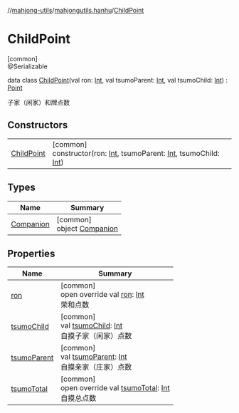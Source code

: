 //[mahjong-utils](../../../index.md)/[mahjongutils.hanhu](../index.md)/[ChildPoint](index.md)

# ChildPoint

[common]\
@Serializable

data class [ChildPoint](index.md)(val ron: [Int](https://kotlinlang.org/api/latest/jvm/stdlib/kotlin/-int/index.html), val tsumoParent: [Int](https://kotlinlang.org/api/latest/jvm/stdlib/kotlin/-int/index.html), val tsumoChild: [Int](https://kotlinlang.org/api/latest/jvm/stdlib/kotlin/-int/index.html)) : [Point](../-point/index.md)

子家（闲家）和牌点数

## Constructors

| | |
|---|---|
| [ChildPoint](-child-point.md) | [common]<br>constructor(ron: [Int](https://kotlinlang.org/api/latest/jvm/stdlib/kotlin/-int/index.html), tsumoParent: [Int](https://kotlinlang.org/api/latest/jvm/stdlib/kotlin/-int/index.html), tsumoChild: [Int](https://kotlinlang.org/api/latest/jvm/stdlib/kotlin/-int/index.html)) |

## Types

| Name | Summary |
|---|---|
| [Companion](-companion/index.md) | [common]<br>object [Companion](-companion/index.md) |

## Properties

| Name | Summary |
|---|---|
| [ron](ron.md) | [common]<br>open override val [ron](ron.md): [Int](https://kotlinlang.org/api/latest/jvm/stdlib/kotlin/-int/index.html)<br>荣和点数 |
| [tsumoChild](tsumo-child.md) | [common]<br>val [tsumoChild](tsumo-child.md): [Int](https://kotlinlang.org/api/latest/jvm/stdlib/kotlin/-int/index.html)<br>自摸子家（闲家）点数 |
| [tsumoParent](tsumo-parent.md) | [common]<br>val [tsumoParent](tsumo-parent.md): [Int](https://kotlinlang.org/api/latest/jvm/stdlib/kotlin/-int/index.html)<br>自摸亲家（庄家）点数 |
| [tsumoTotal](tsumo-total.md) | [common]<br>open override val [tsumoTotal](tsumo-total.md): [Int](https://kotlinlang.org/api/latest/jvm/stdlib/kotlin/-int/index.html)<br>自摸总点数 |
